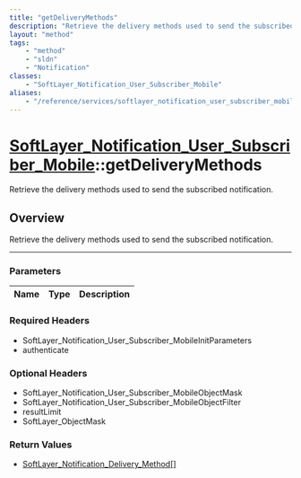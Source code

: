 ```yaml
---
title: "getDeliveryMethods"
description: "Retrieve the delivery methods used to send the subscribed notification."
layout: "method"
tags:
    - "method"
    - "sldn"
    - "Notification"
classes:
    - "SoftLayer_Notification_User_Subscriber_Mobile"
aliases:
    - "/reference/services/softlayer_notification_user_subscriber_mobile/getDeliveryMethods"
---
```

# [SoftLayer_Notification_User_Subscriber_Mobile](/reference/services/SoftLayer_Notification_User_Subscriber_Mobile)::getDeliveryMethods

Retrieve the delivery methods used to send the subscribed notification.


## Overview 
Retrieve the delivery methods used to send the subscribed notification.

-----

### Parameters 
|Name | Type | Description |
| --- | --- | --- |


### Required Headers
* SoftLayer_Notification_User_Subscriber_MobileInitParameters
* authenticate


### Optional Headers
* SoftLayer_Notification_User_Subscriber_MobileObjectMask
* SoftLayer_Notification_User_Subscriber_MobileObjectFilter
* resultLimit
* SoftLayer_ObjectMask

### Return Values
* <a href='/reference/datatypes/SoftLayer_Notification_Delivery_Method'>SoftLayer_Notification_Delivery_Method[] </a>




